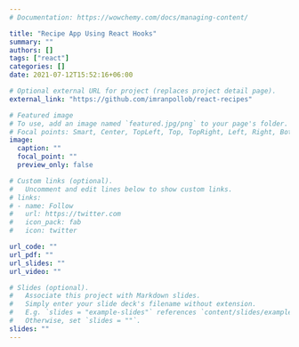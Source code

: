 ```yaml
---
# Documentation: https://wowchemy.com/docs/managing-content/

title: "Recipe App Using React Hooks"
summary: ""
authors: []
tags: ["react"]
categories: []
date: 2021-07-12T15:52:16+06:00

# Optional external URL for project (replaces project detail page).
external_link: "https://github.com/imranpollob/react-recipes"

# Featured image
# To use, add an image named `featured.jpg/png` to your page's folder.
# Focal points: Smart, Center, TopLeft, Top, TopRight, Left, Right, BottomLeft, Bottom, BottomRight.
image:
  caption: ""
  focal_point: ""
  preview_only: false

# Custom links (optional).
#   Uncomment and edit lines below to show custom links.
# links:
# - name: Follow
#   url: https://twitter.com
#   icon_pack: fab
#   icon: twitter

url_code: ""
url_pdf: ""
url_slides: ""
url_video: ""

# Slides (optional).
#   Associate this project with Markdown slides.
#   Simply enter your slide deck's filename without extension.
#   E.g. `slides = "example-slides"` references `content/slides/example-slides.md`.
#   Otherwise, set `slides = ""`.
slides: ""
---
```


